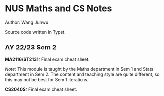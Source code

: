 # NUS Maths and CS Notes

Author: Wang Junwu

Source code written in Typst.

## AY 22/23 Sem 2

  **MA2116/ST2131:** Final exam cheat sheet.
  
  *Note:* This module is taught by the Maths department in Sem 1 and Stats department in Sem 2.
  The content and teaching style are quite different, so this may not be best for Sem 1 iterations.
  
  **CS2040S:** Final exam cheat sheet.

